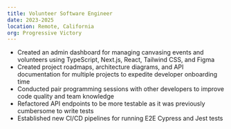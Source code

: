 ```yaml
---
title: Volunteer Software Engineer
date: 2023-2025
location: Remote, California
org: Progressive Victory
---
```


- Created an admin dashboard for managing canvasing events and volunteers using TypeScript, Next.js, React, Tailwind CSS, and Figma
- Created project roadmaps, architecture diagrams, and API documentation for multiple projects to expedite developer onboarding time
- Conducted pair programming sessions with other developers to improve code quality and team knowledge
- Refactored API endpoints to be more testable as it was previously cumbersome to write tests
- Established new CI/CD pipelines for running E2E Cypress and Jest tests

